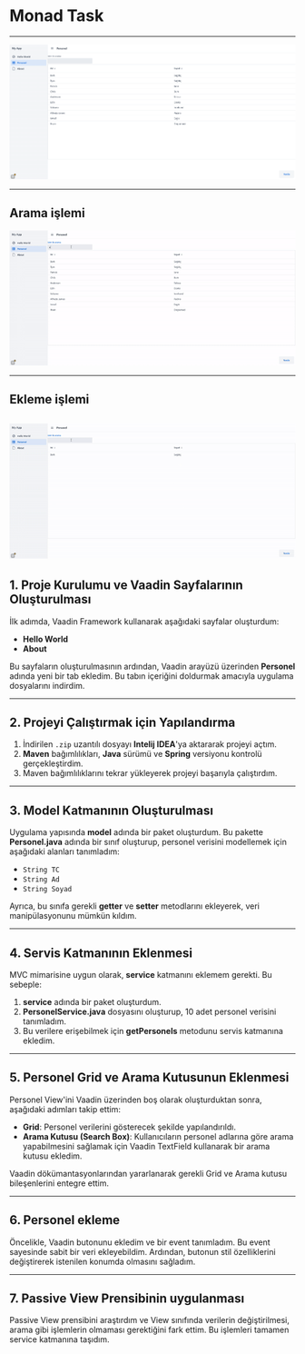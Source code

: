 # Monad Task

---

![Proje Ekran Görüntüsü](ss/start.png)

--- 

## **Arama işlemi** 
![Proje Ekran Görüntüsü](ss/arama.gif)

--- 

## **Ekleme işlemi**
![Proje Ekran Görüntüsü](ss/ekleme.gif)
---

## 1. **Proje Kurulumu ve Vaadin Sayfalarının Oluşturulması**

İlk adımda, Vaadin Framework kullanarak aşağıdaki sayfalar oluşturdum:
- **Hello World**
- **About**

Bu sayfaların oluşturulmasının ardından, Vaadin arayüzü üzerinden **Personel** adında yeni bir tab ekledim. Bu tabın içeriğini doldurmak amacıyla uygulama dosyalarını indirdim.

---

## 2. **Projeyi Çalıştırmak için Yapılandırma**

1. İndirilen `.zip` uzantılı dosyayı **Intelij IDEA**'ya aktararak projeyi açtım.
2. **Maven** bağımlılıkları, **Java** sürümü ve **Spring** versiyonu kontrolü gerçekleştirdim.
3. Maven bağımlılıklarını tekrar yükleyerek projeyi başarıyla çalıştırdım.

---

## 3. **Model Katmanının Oluşturulması**

Uygulama yapısında **model** adında bir paket oluşturdum. Bu pakette **Personel.java** adında bir sınıf oluşturup, personel verisini modellemek için aşağıdaki alanları tanımladım:

- `String TC`
- `String Ad`
- `String Soyad`

Ayrıca, bu sınıfa gerekli **getter** ve **setter** metodlarını ekleyerek, veri manipülasyonunu mümkün kıldım.

---

## 4. **Servis Katmanının Eklenmesi**

MVC mimarisine uygun olarak, **service** katmanını eklemem gerekti. Bu sebeple:
1. **service** adında bir paket oluşturdum.
2. **PersonelService.java** dosyasını oluşturup, 10 adet personel verisini tanımladım.
3. Bu verilere erişebilmek için **getPersonels** metodunu servis katmanına ekledim.

---

## 5. **Personel Grid ve Arama Kutusunun Eklenmesi**

Personel View'ini Vaadin üzerinden boş olarak oluşturduktan sonra, aşağıdaki adımları takip ettim:
- **Grid**: Personel verilerini gösterecek şekilde yapılandırıldı.
- **Arama Kutusu (Search Box)**: Kullanıcıların personel adlarına göre arama yapabilmesini sağlamak için Vaadin TextField kullanarak bir arama kutusu ekledim.

Vaadin dökümantasyonlarından yararlanarak gerekli Grid ve Arama kutusu bileşenlerini entegre ettim.

---

## 6. **Personel ekleme**

Öncelikle, Vaadin butonunu ekledim ve bir event tanımladım. 
Bu event sayesinde sabit bir veri ekleyebildim. Ardından, 
butonun stil özelliklerini değiştirerek istenilen konumda olmasını sağladım.

---

## 7. **Passive View Prensibinin uygulanması**
Passive View prensibini araştırdım ve View sınıfında verilerin değiştirilmesi, 
arama gibi işlemlerin olmaması gerektiğini fark ettim. 
Bu işlemleri tamamen service katmanına taşıdım.

